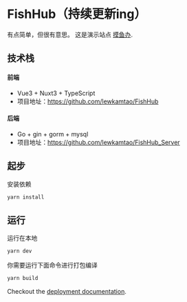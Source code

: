 # FishHub（持续更新ing）

有点简单，但很有意思。
这是演示站点 [摸鱼办](https://fish.tngeek.com).

## 技术栈
#### 前端
  - Vue3 + Nuxt3 + TypeScript
  - 项目地址：https://github.com/lewkamtao/FishHub

#### 后端
  - Go + gin + gorm + mysql
  - 项目地址：https://github.com/lewkamtao/FishHub_Server

## 起步

安装依赖

```bash
yarn install
```

## 运行

运行在本地

```bash
yarn dev
```

你需要运行下面命令进行打包编译

```bash
yarn build
```

Checkout the [deployment documentation](https://v3.nuxtjs.org/docs/deployment).
